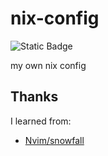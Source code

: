 # nix-config

![Static Badge](https://img.shields.io/badge/BUILD_WITH-SNOWFALL-5e81ac?style=for-the-badge&labelColor=d8dee9)

my own nix config

## Thanks

I learned from:

- [Nvim/snowfall](https://github.com/Nvim/snowfall)
